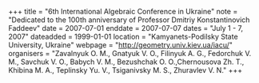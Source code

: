 +++
title = "6th International Algebraic Conference in Ukraine"
note = "Dedicated to the 100th anniversary of Professor Dmitriy Konstantinovich Faddeev"
date = 2007-07-01
enddate = 2007-07-07
dates = "July 1 - 7, 2007"
dateadded = 1999-01-01
location = "Kamyanets-Podilsky State University, Ukraine"
webpage = "http://geometry.univ.kiev.ua/iacu/"
organisers = "Zavalnyuk O. M., Gnatyuk V. O., Filinyuk A. G., Fedorchuk V. M., Savchuk V. O., Babych V. M., Bezushchak O. O.,Chernousova Zh. T., Khibina M. A., Teplinsky Yu. V., Tsiganivsky M. S., Zhuravlev V. N."
+++
